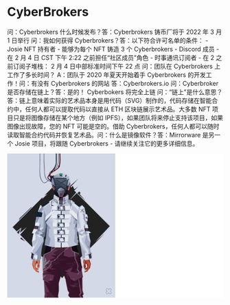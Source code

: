# CyberBrokers

<p>问：Cyber​​brokers 什么时候发布？答：Cyber​​brokers 铸币厂将于 2022 年 3 月 1 日举行 问：我如何获得 Cyber​​brokers？答：以下符合许可名单的条件： - Josie NFT 持有者 - 能够为每个 NFT 铸造 3 个 Cyber​​brokers - Discord 成员 - 在 2 月 4 日 CST 下午 2:22 之前担任“社区成员”角色 - 时事通讯订阅者 - 在 2 之前订阅子堆栈： 2 月 4 日中部标准时间下午 22 点 问：团队在 Cyber​​brokers 上工作了多长时间？ A：团队于 2020 年夏天开始着手 Cyber​​brokers 的开发工作！问：有没有 Cyber​​brokers 的网站 答：Cyber​​brokers.io 问：Cyber​​broker 是否存储在链上？答：是的！ Cyber​​bokers 将完全上链 问：“链上”是什么意思？答：链上意味着实际的艺术品本身是用代码（SVG）制作的，代码存储在智能合约中，任何人都可以提取代码以直接从 ETH 区块链展示艺术品。大多数 NFT 项目只是将图像存储在某个地方（例如 IPFS），如果团队将来停止支持该项目，如果图像出现故障，您的 NFT 可能是空的。借助 Cyber​​brokers，任何人都可以随时读取智能合约代码并恢复艺术品。问：什么是镜像软件？答：Mirrorware 是另一个 Josie 项目，将跟随 Cyber​​brokers - 请继续关注它的更多详细信息。</p>

![cyberbrokers-dapp-collectibles-ethereum-image1_004267eeb24c586f9c9c641130a44ae3](cyberbrokers-dapp-collectibles-ethereum-image1_004267eeb24c586f9c9c641130a44ae3.png)

